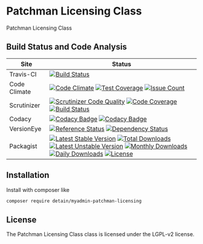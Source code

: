 # Patchman Licensing Class

Patchman Licensing Class

## Build Status and Code Analysis

Site          | Status
--------------|---------------------------
Travis-CI     | [![Build Status](https://travis-ci.org/detain/myadmin-patchman-licensing.svg?branch=master)](https://travis-ci.org/detain/myadmin-patchman-licensing)
Code Climate  | [![Code Climate](https://codeclimate.com/github/detain/myadmin-patchman-licensing/badges/gpa.svg)](https://codeclimate.com/github/detain/myadmin-patchman-licensing) [![Test Coverage](https://codeclimate.com/github/detain/myadmin-patchman-licensing/badges/coverage.svg)](https://codeclimate.com/github/detain/myadmin-patchman-licensing/coverage) [![Issue Count](https://codeclimate.com/github/detain/myadmin-patchman-licensing/badges/issue_count.svg)](https://codeclimate.com/github/detain/myadmin-patchman-licensing)
Scrutinizer   | [![Scrutinizer Code Quality](https://scrutinizer-ci.com/g/myadmin-plugins/myadmin-patchman-licensing/badges/quality-score.png?b=master)](https://scrutinizer-ci.com/g/myadmin-plugins/myadmin-patchman-licensing/?branch=master) [![Code Coverage](https://scrutinizer-ci.com/g/myadmin-plugins/myadmin-patchman-licensing/badges/coverage.png?b=master)](https://scrutinizer-ci.com/g/myadmin-plugins/myadmin-patchman-licensing/?branch=master) [![Build Status](https://scrutinizer-ci.com/g/myadmin-plugins/myadmin-patchman-licensing/badges/build.png?b=master)](https://scrutinizer-ci.com/g/myadmin-plugins/myadmin-patchman-licensing/build-status/master)
Codacy        | [![Codacy Badge](https://api.codacy.com/project/badge/Grade/226251fc068f4fd5b4b4ef9a40011d06)](https://www.codacy.com/app/detain/myadmin-patchman-licensing) [![Codacy Badge](https://api.codacy.com/project/badge/Coverage/25fa74eb74c947bf969602fcfe87e349)](https://www.codacy.com/app/detain/myadmin-patchman-licensing?utm_source=github.com&utm_medium=referral&utm_content=detain/myadmin-patchman-licensing&utm_campaign=Badge_Coverage)
VersionEye    | [![Reference Status](https://www.versioneye.com/php/detain:myadmin-patchman-licensing/reference_badge.svg?style=flat)](https://www.versioneye.com/php/detain:myadmin-patchman-licensing/references) [![Dependency Status](https://www.versioneye.com/user/projects/592f7318bafc5500414dfd2a/badge.svg?style=flat-square)](https://www.versioneye.com/user/projects/592f7318bafc5500414dfd2a)
Packagist     | [![Latest Stable Version](https://poser.pugx.org/detain/myadmin-patchman-licensing/version)](https://packagist.org/packages/detain/myadmin-patchman-licensing) [![Total Downloads](https://poser.pugx.org/detain/myadmin-patchman-licensing/downloads)](https://packagist.org/packages/detain/myadmin-patchman-licensing) [![Latest Unstable Version](https://poser.pugx.org/detain/myadmin-patchman-licensing/v/unstable)](//packagist.org/packages/detain/myadmin-patchman-licensing) [![Monthly Downloads](https://poser.pugx.org/detain/myadmin-patchman-licensing/d/monthly)](https://packagist.org/packages/detain/myadmin-patchman-licensing) [![Daily Downloads](https://poser.pugx.org/detain/myadmin-patchman-licensing/d/daily)](https://packagist.org/packages/detain/myadmin-patchman-licensing) [![License](https://poser.pugx.org/detain/myadmin-patchman-licensing/license)](https://packagist.org/packages/detain/myadmin-patchman-licensing)


## Installation

Install with composer like

```sh
composer require detain/myadmin-patchman-licensing
```

## License

The Patchman Licensing Class class is licensed under the LGPL-v2 license.

